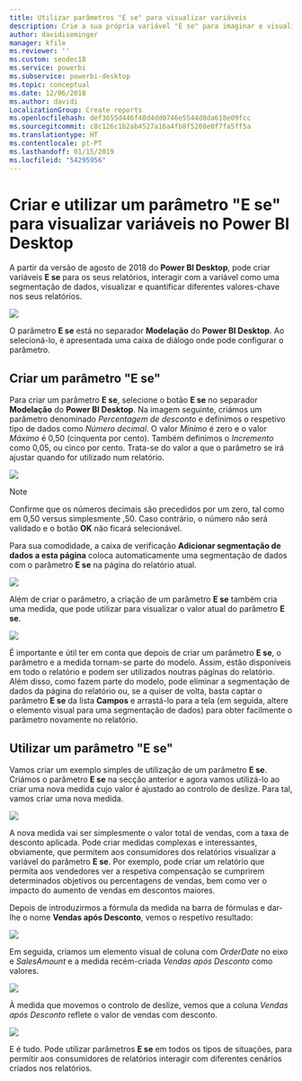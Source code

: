 ```yaml
---
title: Utilizar parâmetros "E se" para visualizar variáveis
description: Crie a sua própria variável "E se" para imaginar e visualizar variáveis no Power BI
author: davidiseminger
manager: kfile
ms.reviewer: ''
ms.custom: seodec18
ms.service: powerbi
ms.subservice: powerbi-desktop
ms.topic: conceptual
ms.date: 12/06/2018
ms.author: davidi
LocalizationGroup: Create reports
ms.openlocfilehash: def3655d446f48d4dd0746e5544d8da618e09fcc
ms.sourcegitcommit: c8c126c1b2ab4527a16a4fb8f5208e0f7fa5ff5a
ms.translationtype: HT
ms.contentlocale: pt-PT
ms.lasthandoff: 01/15/2019
ms.locfileid: "54295956"
---
```

# <a name="create-and-use-a-what-if-parameter-to-visualize-variables-in-power-bi-desktop"></a>Criar e utilizar um parâmetro "E se" para visualizar variáveis no Power BI Desktop
A partir da versão de agosto de 2018 do **Power BI Desktop**, pode criar variáveis **E se** para os seus relatórios, interagir com a variável como uma segmentação de dados, visualizar e quantificar diferentes valores-chave nos seus relatórios.

![](media/desktop-what-if/what-if_01.png)

O parâmetro **E se** está no separador **Modelação** do **Power BI Desktop**. Ao selecioná-lo, é apresentada uma caixa de diálogo onde pode configurar o parâmetro.

## <a name="creating-a-what-if-parameter"></a>Criar um parâmetro "E se"
Para criar um parâmetro **E se**, selecione o botão **E se** no separador **Modelação** do **Power BI Desktop**. Na imagem seguinte, criámos um parâmetro denominado *Percentagem de desconto* e definimos o respetivo tipo de dados como *Número decimal*. O valor *Mínimo* é zero e o valor *Máximo* é 0,50 (cinquenta por cento). Também definimos o *Incremento* como 0,05, ou cinco por cento. Trata-se do valor a que o parâmetro se irá ajustar quando for utilizado num relatório.

![](media/desktop-what-if/what-if_02.png)

> [!NOTE]
> Confirme que os números decimais são precedidos por um zero, tal como em 0,50 versus simplesmente ,50. Caso contrário, o número não será validado e o botão **OK** não ficará selecionável.
> 
> 

Para sua comodidade, a caixa de verificação **Adicionar segmentação de dados a esta página** coloca automaticamente uma segmentação de dados com o parâmetro **E se** na página do relatório atual.

![](media/desktop-what-if/what-if_03.png)

Além de criar o parâmetro, a criação de um parâmetro **E se** também cria uma medida, que pode utilizar para visualizar o valor atual do parâmetro **E se**.

![](media/desktop-what-if/what-if_04.png)

É importante e útil ter em conta que depois de criar um parâmetro **E se**, o parâmetro e a medida tornam-se parte do modelo. Assim, estão disponíveis em todo o relatório e podem ser utilizados noutras páginas do relatório. Além disso, como fazem parte do modelo, pode eliminar a segmentação de dados da página do relatório ou, se a quiser de volta, basta captar o parâmetro **E se** da lista **Campos** e arrastá-lo para a tela (em seguida, altere o elemento visual para uma segmentação de dados) para obter facilmente o parâmetro novamente no relatório.

## <a name="using-a-what-if-parameter"></a>Utilizar um parâmetro "E se"
Vamos criar um exemplo simples de utilização de um parâmetro **E se**. Criámos o parâmetro **E se** na secção anterior e agora vamos utilizá-lo ao criar uma nova medida cujo valor é ajustado ao controlo de deslize. Para tal, vamos criar uma nova medida.

![](media/desktop-what-if/what-if_05.png)

A nova medida vai ser simplesmente o valor total de vendas, com a taxa de desconto aplicada. Pode criar medidas complexas e interessantes, obviamente, que permitem aos consumidores dos relatórios visualizar a variável do parâmetro **E se**. Por exemplo, pode criar um relatório que permita aos vendedores ver a respetiva compensação se cumprirem determinados objetivos ou percentagens de vendas, bem como ver o impacto do aumento de vendas em descontos maiores.

Depois de introduzirmos a fórmula da medida na barra de fórmulas e dar-lhe o nome **Vendas após Desconto**, vemos o respetivo resultado:

![](media/desktop-what-if/what-if_06.png)

Em seguida, criamos um elemento visual de coluna com *OrderDate* no eixo e *SalesAmount* e a medida recém-criada *Vendas após Desconto* como valores.

![](media/desktop-what-if/what-if_07.png)

À medida que movemos o controlo de deslize, vemos que a coluna *Vendas após Desconto* reflete o valor de vendas com desconto.

![](media/desktop-what-if/what-if_08.png)

E é tudo. Pode utilizar parâmetros **E se** em todos os tipos de situações, para permitir aos consumidores de relatórios interagir com diferentes cenários criados nos relatórios.

